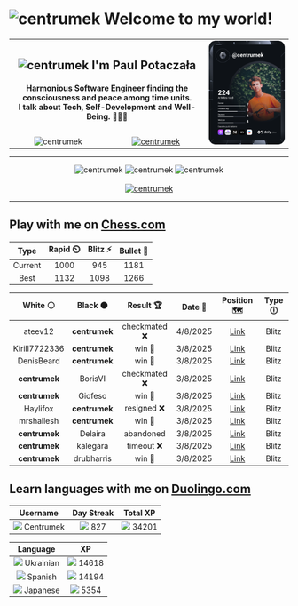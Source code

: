 <h1>
  <img
    src="https://emojis.slackmojis.com/emojis/images/1531849430/4246/blob-sunglasses.gif"
    width="30"
    alt="centrumek"
  />
  Welcome to my world!
</h1>

<table>
  <tbody>
    <tr>
      <td align="center" width="70%" colspan="2">
        <h2>
          <img
            src="https://raw.githubusercontent.com/MartinHeinz/MartinHeinz/master/wave.gif"
            width="30px"
            alt="centrumek"
          />
          I'm Paul Potaczała
        </h2>
        <h4>
          Harmonious Software Engineer finding the consciousness and peace among time units.
          <br/>
          I talk about Tech, Self-Development and Well-Being. 🌿🧘🚀
        </h4>
      </td>
      <td width="30%" rowspan="2">
        <a href="https://app.daily.dev/centrumek">
          <img
            src="./devcard.svg"
            alt="centrumek"
          />
        </a>
      </td>
    </tr>
    <tr align="center">
      <td>
        <img
          src="https://komarev.com/ghpvc/?username=centrumek&label=visitors&color=0e75b6&style=flat"
          alt="centrumek"
        >
      </td>
      <td>
        <a href="https://stackoverflow.com/users/14496012/centrumek">
          <img
            src="https://stackoverflow.com/users/flair/14496012.png?theme=dark"
            alt="centrumek"
          >
        </a>
      </td>
    </tr>
  </tbody>
</table>

---
<div align="center">
  <img 
    src="https://github-readme-stats.vercel.app/api?username=centrumek&show_icons=true&count_private=true&theme=dark&hide_border=true&hide=issues,contribs&bg_color=00000000"
    alt="centrumek"
  />
  <img
    src="https://github-readme-stats.vercel.app/api/top-langs/?username=centrumek&layout=compact&hide_border=true&theme=dark&bg_color=00000000&langs_count=6&exclude_repo=air-statistic-app"
    alt="centrumek"
  />
  <img 
    src="https://github-readme-streak-stats.herokuapp.com?user=centrumek&theme=dark&hide_border=true&background=FFFFFF00"
    alt="centrumek"
  />
  <br/>
  <br/>
  <a href="https://www.buymeacoffee.com/centrumek">
    <img
      src="https://cdn.buymeacoffee.com/buttons/v2/default-orange.png"
      height="50"
      width="210"
      alt="centrumek"
    />
  </a>
</div>

---

## Play with me on [Chess.com](https://www.chess.com/member/centrumek)

<div align="center">
<!--START_SECTION:chessStats-->
<!-- Automatically generated with https://github.com/Balastrong/chess-stats-action -->

| Type | Rapid ⏲️ | Blitz ⚡ | Bullet 🔫 |
|:---:|:---:|:---:|:---:|
| Current | 1000 | 945 | 1181 |
| Best | 1132 | 1098 | 1266 |

| White ⚪ | Black ⚫ | Result 🏆 | Date 📅 | Position 🗺️ | Type 🕕 |
|:---:|:---:|:---:|:---:|:---:|:---:|
| ateev12 | **centrumek** | checkmated ❌ | 4/8/2025 | <a href="http://www.ee.unb.ca/cgi-bin/tervo/fen.pl?select=2R1k3/r4p2/4pB2/pp2P3/1r2n3/1P6/P3BPPP/3R2K1 b - - 0 29">Link</a> | Blitz |
| Kirill7722336 | **centrumek** | win 🥇 | 3/8/2025 | <a href="http://www.ee.unb.ca/cgi-bin/tervo/fen.pl?select=5r2/2p1k1p1/2np4/4p3/4P1PP/2P5/3RKP2/7r w - - 0 26">Link</a> | Blitz |
| DenisBeard | **centrumek** | win 🥇 | 3/8/2025 | <a href="http://www.ee.unb.ca/cgi-bin/tervo/fen.pl?select=8/8/8/p7/8/7K/6p1/5k2 w - - 2 54">Link</a> | Blitz |
| **centrumek** | BorisVI | checkmated ❌ | 3/8/2025 | <a href="http://www.ee.unb.ca/cgi-bin/tervo/fen.pl?select=5K2/5qP1/5k2/8/8/8/8/8 w - - 23 73">Link</a> | Blitz |
| **centrumek** | Giofeso | win 🥇 | 3/8/2025 | <a href="http://www.ee.unb.ca/cgi-bin/tervo/fen.pl?select=3r1rk1/p3qppp/Q3p3/3P4/2P2P2/2K1P3/P7/R4R2 b - - 6 34">Link</a> | Blitz |
| Haylifox | **centrumek** | resigned ❌ | 3/8/2025 | <a href="http://www.ee.unb.ca/cgi-bin/tervo/fen.pl?select=1n3knr/1r2b1pp/1N1p1p2/pBpPp3/4P3/1Pp1B3/P3QPPP/R4RK1 w - - 1 17">Link</a> | Blitz |
| mrshailesh | **centrumek** | win 🥇 | 3/8/2025 | <a href="http://www.ee.unb.ca/cgi-bin/tervo/fen.pl?select=8/7p/6pP/p2k4/PP1P4/3R3P/1K6/8 w - - 3 45">Link</a> | Blitz |
| **centrumek** | Delaira | abandoned  | 3/8/2025 | <a href="http://www.ee.unb.ca/cgi-bin/tervo/fen.pl?select=8/8/5p2/8/8/8/4K1k1/5q2 w - - 0 50">Link</a> | Blitz |
| **centrumek** | kalegara | timeout ❌ | 3/8/2025 | <a href="http://www.ee.unb.ca/cgi-bin/tervo/fen.pl?select=1R6/1R1n2kp/p1p3p1/4q1P1/4p2P/4PbK1/2r5/8 w - - 5 40">Link</a> | Blitz |
| **centrumek** | drubharris | win 🥇 | 3/8/2025 | <a href="http://www.ee.unb.ca/cgi-bin/tervo/fen.pl?select=r1b1k2r/p1n2p2/2p1pR1p/6p1/2P3P1/3B3P/PP1B4/RN4K1 b kq - 0 20">Link</a> | Blitz |

<!--END_SECTION:chessStats-->
</div>

## Learn languages with me on [Duolingo.com](https://www.duolingo.com/profile/Centrumek)

<div align="center">
<!--START_SECTION:duolingoStats-->
<!-- Automatically generated with https://github.com/centrumek/duolingo-readme-stats-->

| Username | Day Streak | Total XP |
|:---:|:---:|:---:|
| <img src="https://raw.githubusercontent.com/centrumek/duolingo-readme-stats/main/assets/duolingo.png" height="12"> Centrumek | <img src="https://raw.githubusercontent.com/centrumek/duolingo-readme-stats/main/assets/streakinactive.svg" height="12"> 827 | <img src="https://raw.githubusercontent.com/centrumek/duolingo-readme-stats/main/assets/xp.svg" height="12"> 34201 | <img src="https://raw.githubusercontent.com/centrumek/duolingo-readme-stats/main/assets/xp.svg" height="12"> 0 |

| Language | XP |
|:---:|:---:|
| <img src="https://raw.githubusercontent.com/centrumek/duolingo-readme-stats/main/assets/langs/ukrainian.svg" height="12"> Ukrainian | <img src="https://raw.githubusercontent.com/centrumek/duolingo-readme-stats/main/assets/xp.svg" height="12"> 14618 |
| <img src="https://raw.githubusercontent.com/centrumek/duolingo-readme-stats/main/assets/langs/spanish.svg" height="12"> Spanish | <img src="https://raw.githubusercontent.com/centrumek/duolingo-readme-stats/main/assets/xp.svg" height="12"> 14194 |
| <img src="https://raw.githubusercontent.com/centrumek/duolingo-readme-stats/main/assets/langs/japanese.svg" height="12"> Japanese | <img src="https://raw.githubusercontent.com/centrumek/duolingo-readme-stats/main/assets/xp.svg" height="12"> 5354 |

<!--END_SECTION:duolingoStats-->
</div>
<!--
**centrumek/centrumek** is a ✨ _special_ ✨ repository because its `README.md` (this file) appears on your GitHub profile.

Here are some ideas to get you started:

- 🔭 I’m currently working on ...
- 🌱 I’m currently learning ...
- 👯 I’m looking to collaborate on ...
- 🤔 I’m looking for help with ...
- 💬 Ask me about ...
- 📫 How to reach me: ...
- 😄 Pronouns: ...
- ⚡ Fun fact: ...
-->
